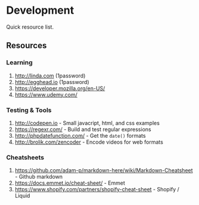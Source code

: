 <!-- TITLE: Development -->
<!-- SUBTITLE: Modern sites engineered to meet business goals -->

# Development
Quick resource list.

## Resources

### Learning

1. http://linda.com (1password)
2. http://egghead.io (1password)
3. https://developer.mozilla.org/en-US/
4. https://www.udemy.com/

### Testing & Tools

1. http://codepen.io - Small javacript, html, and css examples
2. https://regexr.com/ - Build and test regular expressions
3. http://phpdatefunction.com/ - Get the `date()` formats
4. http://brolik.com/zencoder - Encode videos for web formats

### Cheatsheets
1. https://github.com/adam-p/markdown-here/wiki/Markdown-Cheatsheet - Github markdown
2. https://docs.emmet.io/cheat-sheet/ - Emmet
3. https://www.shopify.com/partners/shopify-cheat-sheet - Shopify / Liquid
